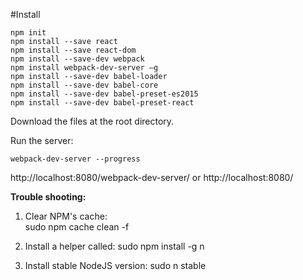 #Install

```
npm init
npm install --save react
npm install --save react-dom
npm install --save-dev webpack
npm install webpack-dev-server –g
npm install --save-dev babel-loader
npm install --save-dev babel-core
npm install --save-dev babel-preset-es2015
npm install --save-dev babel-preset-react
```
Download the files at the root directory.

Run the server:
```
webpack-dev-server --progress
```

http://localhost:8080/webpack-dev-server/ or http://localhost:8080/


**Trouble shooting:**

1) Clear NPM's cache:  
sudo npm cache clean -f

2) Install a helper called: 
sudo npm install -g n

3) Install stable NodeJS version:
sudo n stable
